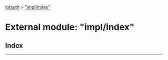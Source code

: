 [iotauth](../README.md) > ["impl/index"](../modules/_impl_index_.md)



# External module: "impl/index"

## Index


---
